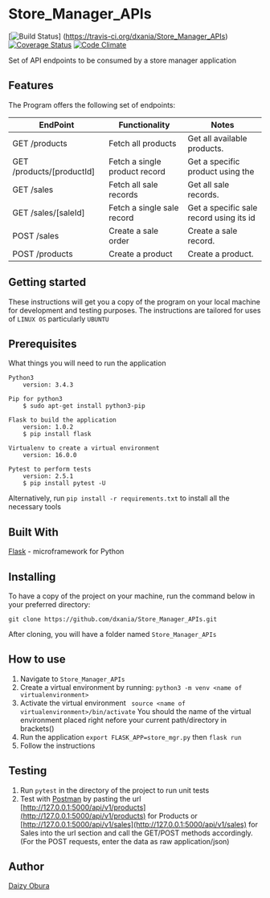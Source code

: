 # Store_Manager_APIs

[![Build Status](https://travis-ci.org/dxania/Store_Manager_APIs.svg?branch=develop)]
(https://travis-ci.org/dxania/Store_Manager_APIs) 
[![Coverage Status](https://coveralls.io/repos/github/dxania/Store_Manager_APIs/badge.svg?branch=develop)](https://coveralls.io/github/dxania/Store_Manager_APIs?branch=develop)
[![Code Climate](https://codeclimate.com/github/codeclimate/codeclimate/badges/gpa.svg)](https://codeclimate.com/github/dxania/Store_Manager_APIs)


Set of API endpoints to be consumed by a store manager application


## Features
The Program offers the following set of endpoints:


  | EndPoint                   | Functionality                 | Notes                                  |
  | ---------------------------|-------------------------------|----------------------------------------|
  | GET /products              | Fetch all products            | Get all available products.            |
  | GET /products/[productId]  | Fetch a single product record | Get a specific product using the       |  |                                                               product’s id.                         |
  |  GET /sales                | Fetch all sale records        | Get all sale records.                  |
  |  GET /sales/[saleId]       | Fetch a single sale record    | Get a specific sale record using its id|
  |  POST /sales               | Create a sale order           | Create a sale record.                  |
  |  POST /products            | Create a product              | Create a product.                      |



## Getting started
These instructions will get you a copy of the program on your local machine for development and testing purposes. The instructions are tailored for uses of `LINUX OS` particularly `UBUNTU`

## Prerequisites
What things you will need to run the application

```
Python3
    version: 3.4.3
```
```
Pip for python3
    $ sudo apt-get install python3-pip
```
```
Flask to build the application
    version: 1.0.2
    $ pip install flask
```
```
Virtualenv to create a virtual environment
    version: 16.0.0
```
```
Pytest to perform tests
    version: 2.5.1
    $ pip install pytest -U
```
Alternatively, run `pip install -r requirements.txt` to install all the necessary tools

## Built With
[Flask](http://flask.pocoo.org/) -  microframework for Python

## Installing
To have a copy of the project on your machine, run the command below in your preferred directory:

``` 
git clone https://github.com/dxania/Store_Manager_APIs.git
```
After cloning, you will have a folder named `Store_Manager_APIs`

## How to use
1. Navigate to `Store_Manager_APIs`
2. Create a virtual environment by running:
``` python3 -m venv <name of virtualenvironment> ```
3. Activate the virtual environment
``` source <name of virtualenvironment>/bin/activate```
You should the name of the virtual environment placed right nefore your current path/directory in brackets()
4. Run the application
```export FLASK_APP=store_mgr.py``` then
```flask run```
5. Follow the instructions

## Testing
1. Run `pytest` in the directory of the project to run unit tests
2. Test with [Postman](https://www.getpostman.com/) by pasting the url [http://127.0.0.1:5000/api/v1/products](http://127.0.0.1:5000/api/v1/products) for Products or [http://127.0.0.1:5000/api/v1/sales](http://127.0.0.1:5000/api/v1/sales) for Sales into the url section and call the GET/POST methods accordingly. (For the POST requests, enter the data as raw application/json)

## Author
[Daizy Obura](https://github.com/dxania/)